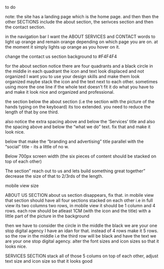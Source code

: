 to do

note: the site has a landing page which is the home page. and then then the other SECTIONS include the about section, the serivces section and then the contact section.

in the navigation bar I want the ABOUT SERVICES and CONTACT  words to light up orange and remain orange depending on which page you are on. 
at the moment it simply lights up orange as you hover on it.

change the contact us section background to #F4F4F4

for the about section
notice there are four quadrants and a black circle in the middle
in each quadrant the icon and text look displaced and not organized
I want you to use your design skills and make them look organized
maybe stack the icon and the text next to each other. sometimes using more the one line if the whole text doesn’t fit it
do what you have to and make it look nice and organized and professional.


the section below the about section (i.e the section with the picture of the hands typing on the keyboard)  its too extended. you need to reduce the length of that by one third.

also notice the extra spacing above and below the ‘Services’ title and also the spacing above and below the “what we do” text. fix that and make it look nice.

below that make the “branding and advertising” title parallel with the “social” title - its a little of no w.

Below 700px screen width (the six pieces of content should be stacked on top of each other)


The section” reach out to us and lets build something great together” decrease the size of that to  2/3rds of the length.



mobile view size

ABOUT US SECTION
about us section disappears, fix that.
in mobile view that section should have all four sections stacked on each other
i.e in full view its two columns two rows, in mobile view it should be 1 column and 4 rows. each row should be atleast 1CM (with the icon and the title) with a little part of the picture in the background

 then we have to consider the circle in the middle the black we are your one stop digital agency
I have an idan for that. instead of 4 rows make it 5 rows. so the row in the middle i.e the third row will be black and have the text we are your one stop digital agency. alter the font sizes and icon sizes so that it looks nice.

SERVICES SECTION
stack all of those 5 colums on top of each other, adjust text size and icon size so that it looks good
